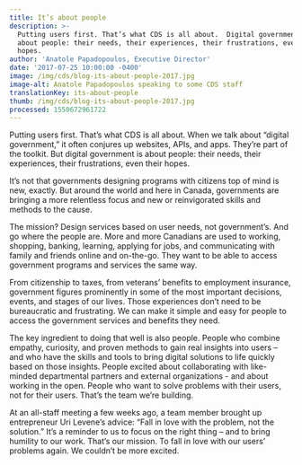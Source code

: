 ```yaml
---
title: It’s about people
description: >-
  Putting users first. That’s what CDS is all about.  Digital government is
  about people: their needs, their experiences, their frustrations, even their
  hopes.
author: 'Anatole Papadopoulos, Executive Director'
date: '2017-07-25 10:00:00 -0400'
image: /img/cds/blog-its-about-people-2017.jpg
image-alt: Anatole Papadopoulos speaking to some CDS staff
translationKey: its-about-people
thumb: /img/cds/blog-its-about-people-2017.jpg
processed: 1550672961722
---
```

Putting users first. That’s what CDS is all about. When we talk about “digital government,” it often conjures up websites, APIs, and apps. They’re part of the toolkit. But digital government is about people: their needs, their experiences, their frustrations, even their hopes.

It’s not that governments designing programs with citizens top of mind is new, exactly. But around the world and here in Canada, governments are bringing a more relentless focus and new or reinvigorated skills and methods to the cause.

The mission? Design services based on user needs, not government’s. And go where the people are. More and more Canadians are used to working, shopping, banking, learning, applying for jobs, and communicating with family and friends online and on-the-go. They want to be able to access government programs and services the same way.

From citizenship to taxes, from veterans’ benefits to employment insurance, government figures prominently in some of the most important decisions, events, and stages of our lives. Those experiences don’t need to be bureaucratic and frustrating. We can make it simple and easy for people to access the government services and benefits they need.

The key ingredient to doing that well is also people. People who combine empathy, curiosity, and proven methods to gain real insights into users – and who have the skills and tools to bring digital solutions to life quickly based on those insights. People excited about collaborating with like-minded departmental partners and external organizations - and about working in the open. People who want to solve problems with their users, not for their users. That’s the team we’re building. 

At an all-staff meeting a few weeks ago, a team member brought up entrepreneur Uri Levene’s advice: “Fall in love with the problem, not the solution.” It’s a reminder to us to focus on the right thing – and to bring humility to our work. That’s our mission. To fall in love with our users’ problems again. We couldn’t be more excited.

